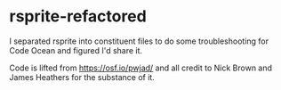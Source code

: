 # rsprite-refactored
I separated rsprite into constituent files to do some troubleshooting for Code Ocean and figured I'd share it.

Code is lifted from https://osf.io/pwjad/ and all credit to Nick Brown and James Heathers for the substance of it.
